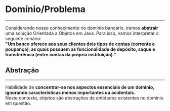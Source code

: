 # Domínio/Problema
***
Considerando nosso conhecimento no domínio bancário, iremos **abstrair** uma solução Orientada a Objetos em Java. Para 
isso, vamos interpretar o seguinte cenário:  
**"Um banco oferece aos seus clientes dois tipos de contas (corrente e poupança), as quais possuem as funcionalidade de
depósito, saque e transferência (entre contas da própria instituição)."**

## Abstração
***
Habilidade de **concentrar-se nos aspectos essenciais de um domínio, ignorando características menos importantes ou 
acidentais.**  
Neste contexto, objetos são abstrações de entidades existentes no domínio em questão.
